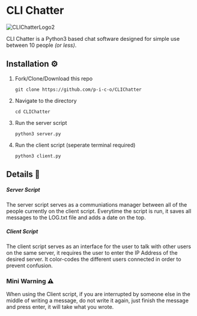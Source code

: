 # CLI Chatter
![CLIChatterLogo2](https://user-images.githubusercontent.com/95228665/184546107-39f105bd-b0ca-47b6-8c7e-91ede6b4ee67.png)


CLI Chatter is a Python3 based chat software designed for simple use between 10 people *(or less)*.

## Installation ⚙️

1. Fork/Clone/Download this repo

    `git clone https://github.com/p-i-c-o/CLIChatter`

2. Navigate to the directory

    `cd CLIChatter`
    
3. Run the server script

    `python3 server.py`
    
4. Run the client script     (seperate terminal required)

    `python3 client.py`


## Details 🔎

##### Server Script
The server script serves as a communiations manager between all of the people currently on the client script. Everytime the script is run, it saves all messages to the LOG.txt file and adds a date on the top.

##### Client Script
The client script serves as an interface for the user to talk with other users on the same server, it requires the user to enter the IP Address of the desired server. It color-codes the different users connected in order to prevent confusion.



### Mini Warning ⚠️
When using the Client script, if you are interrupted by someone else in the middle of writing a message, do not write it again, just finish the message and press enter, it will take what you wrote.
